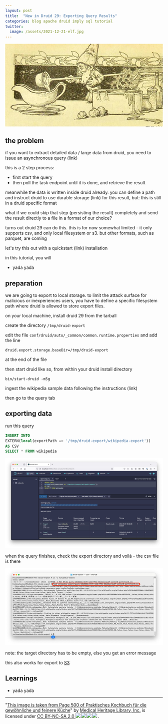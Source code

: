 ```yaml
---
layout: post
title:  "New in Druid 29: Exporting Query Results"
categories: blog apache druid imply sql tutorial
twitter:
  image: /assets/2021-12-21-elf.jpg
---
```


![Druid Cookbook](/assets/2021-12-21-elf.jpg)


## the problem

if you want to extract detailed data / large data from druid, you need to issue an asynchronous query (link)

this is a 2 step process:
- first start the query
- then poll the task endpoint until it is done, and retrieve the result

meanwhile the data is written inside druid already. you can define a path and instruct druid to use durable storage (link) for this result, but: this is still in a druid specific format

what if we could skip that step (persisting the result) completely and send the result directly to a file in a format of our choice?

turns out druid 29 can do this. this is for now somewhat limited - it only supports csv, and only local filesystem or s3. but other formats, such as parquet, are coming

let's try this out with a quickstart (link) installation

in this tutorial, you will
- yada yada

## preparation

we are going to export to local storage. to limit the attack surface for malicious or inexperiences users, you have to define a specific filesystem path where druid is allowed to store export files.

on your local machine, install druid 29 from the tarball

create the directory `/tmp/druid-export`

edit the file `conf/druid/auto/_common/common.runtime.properties` and add the line

```
druid.export.storage.baseDir=/tmp/druid-export
```

at the end of the file

then start druid like so, from within your druid install directory

```
bin/start-druid -m5g
```

ingest the wikipedia sample data following the instructions (link)

then go to the query tab

## exporting data

run this query

```sql
INSERT INTO 
EXTERN(local(exportPath => '/tmp/druid-export/wikipedia-export'))
AS CSV
SELECT * FROM wikipedia
```

![Screenshot of running query](/assets/2024-03-01-01.jpg)

when the query finishes, check the export directory and voilà - the csv file is there

![Preview of result file in a shell window](/assets/2024-03-01-02.jpg)

note: the target directory has to be empty, else you get an error message

this also works for export to [S3](https://druid.apache.org/docs/latest/multi-stage-query/reference/#s3)

## Learnings

- yada yada

---

"[This image is taken from Page 500 of Praktisches Kochbuch f&uuml;r die gew&ouml;hnliche und feinere K&uuml;che](https://www.flickr.com/photos/mhlimages/48051262646/)" by [Medical Heritage Library, Inc.](https://www.flickr.com/photos/mhlimages/) is licensed under <a target="_blank" rel="noopener noreferrer" href="https://creativecommons.org/licenses/by-nc-sa/2.0/">CC BY-NC-SA 2.0 <img src="https://mirrors.creativecommons.org/presskit/icons/cc.svg" style="height: 1em; margin-right: 0.125em; display: inline;"/><img src="https://mirrors.creativecommons.org/presskit/icons/by.svg" style="height: 1em; margin-right: 0.125em; display: inline;"/><img src="https://mirrors.creativecommons.org/presskit/icons/nc.svg" style="height: 1em; margin-right: 0.125em; display: inline;"/><img src="https://mirrors.creativecommons.org/presskit/icons/sa.svg" style="height: 1em; margin-right: 0.125em; display: inline;"/></a>.
